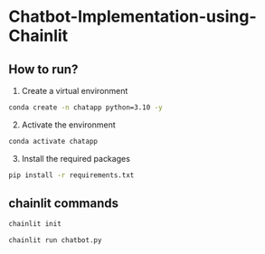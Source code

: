 # Chatbot-Implementation-using-Chainlit


## How to run?

1. Create a virtual environment

```bash
conda create -n chatapp python=3.10 -y

```

2. Activate the environment

```bash
conda activate chatapp

```


3. Install the required packages

```bash
pip install -r requirements.txt
```


## chainlit commands

```bash
chainlit init
```


```bash
chainlit run chatbot.py
```
